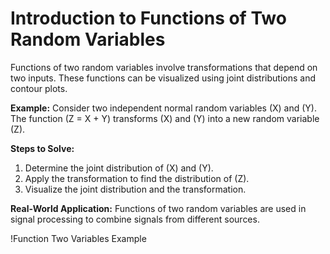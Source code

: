 # Introduction to Functions of Two Random Variables

Functions of two random variables involve transformations that depend on two inputs. These functions can be visualized using joint distributions and contour plots.

**Example:**
Consider two independent normal random variables \(X\) and \(Y\). The function \(Z = X + Y\) transforms \(X\) and \(Y\) into a new random variable \(Z\).

**Steps to Solve:**
1. Determine the joint distribution of \(X\) and \(Y\).
2. Apply the transformation to find the distribution of \(Z\).
3. Visualize the joint distribution and the transformation.

**Real-World Application:**
Functions of two random variables are used in signal processing to combine signals from different sources.

!Function Two Variables Example
